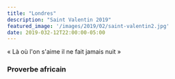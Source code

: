 ```yaml
---
title: "Londres"
description: "Saint Valentin 2019"
featured_image: '/images/2019/02/saint-valentin2.jpg'
date: 2019-032-12T22:00:00-05:00
---
```



« Là où l'on s'aime il ne fait jamais nuit »

### Proverbe africain